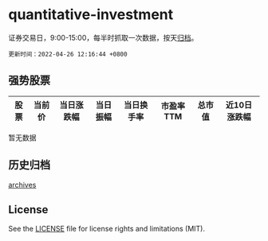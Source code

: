 # quantitative-investment

证券交易日，9:00-15:00，每半时抓取一次数据，按天[归档](archives)。

`更新时间：2022-04-26 12:16:44 +0800`

## 强势股票

|股票|当前价|当日涨跌幅|当日振幅|当日换手率|市盈率TTM|总市值|近10日涨跌幅|
|----|----|----|----|----|----|----|----|
暂无数据

## 历史归档

[archives](archives)

## License

See the [LICENSE](LICENSE) file for license rights and limitations (MIT).